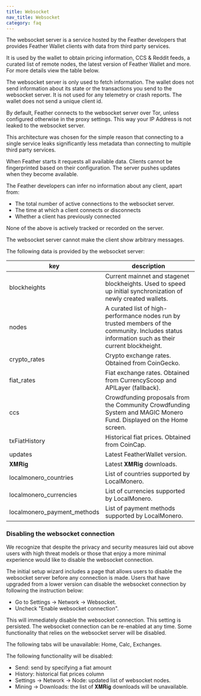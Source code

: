 ```yaml
---
title: Websocket
nav_title: Websocket
category: faq
---
```


The websocket server is a service hosted by the Feather developers that provides Feather Wallet clients with data from third party services.

It is used by the wallet to obtain pricing information, CCS & Reddit feeds, a curated list of remote nodes, the latest version of Feather Wallet and more. For more details view the table below.

The websocket server is only used to fetch information. The wallet does not send information about its state or the transactions you send to the websocket server. It is not used for any telemetry or crash reports. The wallet does not send a unique client id.

By default, Feather connects to the websocket server over Tor, unless configured otherwise in the proxy settings. This way your IP Address is not leaked to the websocket server.

This architecture was chosen for the simple reason that connecting to a single service leaks significantly less metadata than connecting to multiple third party services. 

When Feather starts it requests all available data. Clients cannot be fingerprinted based on their configuration. The server pushes updates when they become available.

The Feather developers can infer no information about any client, apart from:

- The total number of active connections to the websocket server.
- The time at which a client connects or disconnects
- Whether a client has previously connected

None of the above is actively tracked or recorded on the server.

The websocket server cannot make the client show arbitrary messages.

The following data is provided by the websocket server:

|key                        | description                                                                                                                                     |
|---------------------------|-------------------------------------------------------------------------------------------------------------------------------------------------|
|blockheights               | Current mainnet and stagenet blockheights. Used to speed up initial synchronization of newly created wallets.                                   |
|nodes                      | A curated list of high-performance nodes run by trusted members of the community. Includes status information such as their current blockheight.|
|crypto_rates               | Crypto exchange rates. Obtained from CoinGecko.                                                                                                 |
|fiat_rates                 | Fiat exchange rates. Obtained from CurrencyScoop and APILayer (fallback).                                                                       |
|ccs                        | Crowdfunding proposals from the Community Crowdfunding System and MAGIC Monero Fund. Displayed on the Home screen.                              |
|txFiatHistory              | Historical fiat prices. Obtained from CoinCap.                                                                                                  |
|updates                    | Latest FeatherWallet version.                                                                                                                   |
|𝐗𝐌𝐑𝐢𝐠                      | Latest 𝐗𝐌𝐑𝐢𝐠 downloads.                                                                                                                        |
|localmonero_countries      | List of countries supported by LocalMonero.                                                                                                     |
|localmonero_currencies     | List of currencies supported by LocalMonero.                                                                                                    |
|localmonero_payment_methods| List of payment methods supported by LocalMonero.                                                                                               |

### Disabling the websocket connection

We recognize that despite the privacy and security measures laid out above users with high threat models or those that enjoy a more minimal experience would like to disable the websocket connection. 

The initial setup wizard includes a page that allows users to disable the websocket server before any connection is made. Users that have upgraded from a lower version can disable the websocket connection by following the instruction below:

- Go to Settings → Network → Websocket.
- Uncheck "Enable websocket connection". 

This will immediately disable the websocket connection. This setting is persisted. The websocket connection can be re-enabled at any time. Some functionality that relies on the websocket server will be disabled.

The following tabs will be unavailable: Home, Calc, Exchanges.

The following functionality will be disabled: 

- Send: send by specifying a fiat amount
- History: historical fiat prices column
- Settings → Network → Node: updated list of websocket nodes.
- Mining → Downloads: the list of 𝐗𝐌𝐑𝐢𝐠 downloads will be unavailable.
